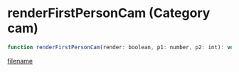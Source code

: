 # renderFirstPersonCam (Category cam)

```js
function renderFirstPersonCam(render: boolean, p1: number, p2: int): void
```

[filename](renderFirstPersonCam_m.md ':include')